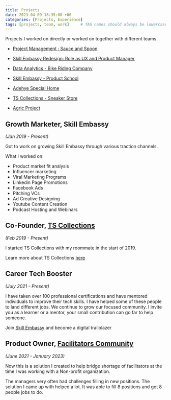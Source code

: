 ```yaml
---
title: Projects
date: 2023-04-09 18:35:00 +00
categories: [Projects, Experience]
tags: [projects, team, work]     # TAG names should always be lowercase
---
```


Projects I worked on directly or worked on together with different teams.

- [Project Management : Sauce and Spoon](https://patrickkyei.com/posts/project-management-career-path/)

- [Skill Embassy Redesign: Role as UX and Product Manager](https://skill-embassy.web.app/#/)


- [Data Analytics - Bike Riding Company](https://patrickkyei.com/posts/data-analytics-project/)

- [Skill Embassy - Product School](https://skillembassy.com/)

- [Adehye Special Home](https://web.facebook.com/adehyespecialhome)

- [TS Collections - Sneaker Store](https://sites.google.com/view/tscollections/)

- [Agric Project](https://patrickkyei.com/projects/)

## Growth Marketer, Skill Embassy

*(Jan 2019 - Present)*

Got to work on growing Skill Embassy through various traction channels.

What I worked on:

- Product market fit analysis
- Influencer marketing
- Viral Marketing Programs
- Linkedin Page Promotions
- Facebook Ads
- Pitching VCs
- Ad Creative Designing
- Youtube Content Creation
- Podcast Hosting and Webinars

## Co-Founder, [TS Collections](https://sites.google.com/view/tscollections/)

*(Feb 2019 - Present)*

I started TS Collections with my roommate in the start of 2019. 

Learn more about TS Collections [here](https://web.facebook.com/trustedcollectionsstore)

## Career Tech Booster

*(July 2021 - Present)*

I have taken over 100 professional certifications and have mentored individuals to improve their tech skills. I have helped some of these people to land different jobs. We continue to grow our focused community. I invite you as a learner or a mentor, your small contribution can go far to help someone. 

Join [Skill Embassy](https://nas.io/skillembassy) and become a digital trailblazer

## Product Owner, [ Facilitators Community](https://bit.ly/helpshapetheworld)

*(June 2021 - January 2023)*

Now this is a solution I created to help bridge shortage of facilitators at the time I was working with a Non-profit organization.

The managers very often had challenges filling in new positions. The solution I came up with helped a lot. It was able to fill 8 positions and got 8 people jobs to do.


